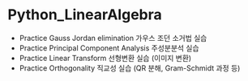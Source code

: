 # Python_LinearAlgebra
- Practice Gauss Jordan elimination 가우스 조던 소거법 실습
- Practice Principal Component Analysis 주성분분석 실습
- Practice Linear Transform 선형변환 실습 (이미지 변환)
- Practice Orthogonality 직교성 실습 (QR 분해, Gram-Schmidt 과정 등)
